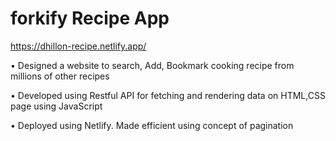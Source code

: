 # forkify Recipe App
https://dhillon-recipe.netlify.app/

•	Designed a website to search, Add, Bookmark cooking recipe from millions of other recipes

•	Developed using Restful API for fetching and rendering data on HTML,CSS page using JavaScript  

•	Deployed using Netlify. Made efficient using concept of pagination 

